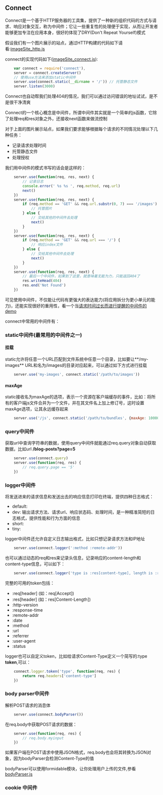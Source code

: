 

## Connect

Connect是一个基于HTTP服务器的工具集，提供了一种新的组织代码的方式与请求、响应对象交互，称为中间件；它让一些重复性的处理便于实现，从而让开发者能够更加专注在应用本身，很好的体现了DRY(Don't Repeat Yourself)模式

假设我们有一个图片展示的站点，通过HTTP构建的代码如下请看:[imageSite_http.js](./smashingNodejs/Connect/imageSite_http.js)

connect的实现代码如下([imageSite_connect.js](./smashingNodejs/Connect/imageSite_connect.js)):
```javascript
    var connect = require('connect'),
    server = connect.createServer()
    // 使用use方法来添加static中间件
    server.use(connect.static(__dirname + '/')) // 托管静态文件
    server.listen(3000)
```
Connect也自动帮我们处理404的情况，我们可以通过访问错误的地址试试，是不是很干净清爽

Connect的一个核心概念是中间件，所谓中间件其实就是一个简单的js函数，它除了处理req和res对象之外，还接收next函数来做流控制

对于上面的图片展示站点，如果我们要求能够根据每个请求的不同情况处理以下几种任务：
* 记录请求处理时间
* 托管静态文件
* 处理授权

我们用中间件的模式书写的话会是这样的：
```javascript
    server.use(function(req, res, next) {
        // 记录日志
        console.error(' %s %s ', req.method, req.url)
        next()
    })
    server.use(function(req, res, next) {
        if (req.method == 'GET' && req.url.substr(0, 7) === '/images') {
            // 托管图片
        } else {
            // 交给其他的中间件去处理
            next()
        }
    })
    server.use(function(req, res, next) {
        if (req.method == 'GET' && req.url === '/') {
            // 响应index文件
        } else {
            // 交给其他中间件去处理
            next()
        }
    })
    server.use(function(req, res, next) {
        // 最后一个中间件，如果到了这里，就意味着无能为力，只能返回404了
        res.writeHead(404)
        res.end('Not Found')
    })
```
可见使用中间件，不仅能让代码有更强大的表达能力(将应用拆分为更小单元的能力)，还能实现很好的重用性，看一个当[请求时间过长而进行提醒的中间件的demo](./smashingNodejs/Connect/timeMiddleware.js)

connect中常用的中间件有：

### static中间件(最常用的中间件之一)

#### 挂载
static允许将任意一个URL匹配到文件系统中任意一个目录，比如要让**/my-images** URL和名为/images的目录对应起来，可以通过如下方式进行挂载
```javascript
    server.use('my-images', connect.static('/path/to/images'))
```

#### maxAge
static接收名为maxAge的选项，表示一个资源在客户端缓存的事件，比如：将所有的客户端js文件合并为一个文件，并在其文件名上加上修订号，这时设置maxAge选项，让其永远缓存起来
```javascript
    server.use('/js', connect.static('/path/to/bundles', {maxAge: 100000000000}))
```

### query中间件
获取url中查询字符串的数据，使用query中间件就能通过req.query对象自动获取数据，比如url **/blog-posts?page=5**
```javascript
    server.use(connect.query)
    server.use(function(req, res) {
        // req.query.page == '5'
    })
```

### logger中间件
将发送进来的请求信息和发送出去的响应信息打印在终端，提供四种日志格式：
* default: 
* dev: 输出请求方法、请求url、响应状态码、处理时间，是一种精准简短的日志格式，提供性能和行为方面的信息
* short:
* tiny:

logger中间件还允许自定义日志输出格式，比如只想记录请求方法和IP地址
```javascript
    server.use(connect.logger(':method :remote-addr'))
```

也可以通过动态的req和res来记录头信息，记录响应的content-length和content-type信息，可以如下：
```javascript
    server.use(connect.logger('type is :res[content-type], length is :res[content-length] and it took :response-time ms.')) // 注意,zai Node中，请求/响应头都是小写的
```

完整的可用的token包括：
* :req[header] (如：req[Accept])
* :res[header] (如：res[Content-Length])
* :http-version
* :response-time
* :remote-addr
* :date
* :method
* :url
* :referrer
* :user-agent
* :status

logger也可以自定义token，比如给请求Content-Type定义一个简写的:type **token**,可以：
```javascript
    connect.logger.token('type', function(req, res) {
        return req.headers['content-type']
    })
```

### body parser中间件
解析POST请求的消息体
```javascript
    server.use(connect.bodyParser())
```

在req.body中获取POST请求的数据：
```javascript
    server.use(function(req, res) {
        // req.body.myinput
    })
```

如果客户端在POST请求中使用JSON格式，req.body也会将其转换为JSON对象，因为bodyParser会检测Content-Type的值

bodyParser可以使用formidable模块，让你处理用户上传的文件,参看[bodyParser.js](./smashingNodejs/Connect/bodyParser.js)

### cookie 中间件







